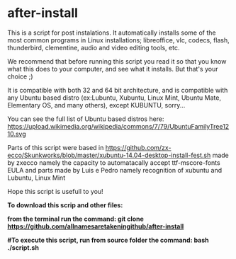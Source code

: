 # after-install
This is a script for post instalations. It automatically installs some of the most common programs in Linux installations; libreoffice, vlc, codecs, flash, thunderbird, clementine, audio and video editing tools, etc.

We recommend that before running this script you read it so that you know what this does to your computer, and see what it installs. But that's your choice ;)                                   

It is compatible with both 32 and 64 bit architecture, and is compatible with any Ubuntu based distro (ex:Lubuntu, Xubuntu, Linux Mint, Ubuntu Mate, Elementary OS, and many others), except KUBUNTU, sorry...

You can see the full list of Ubuntu based distros here: 
https://upload.wikimedia.org/wikipedia/commons/7/79/UbuntuFamilyTree1210.svg
 
Parts of this script were based in  https://github.com/zx-ecco/Skunkworks/blob/master/xubuntu-14.04-desktop-install-fest.sh
made by zxecco namely the capacity to automatacally accept ttf-mscore-fonts EULA and parts made by Luis e Pedro namely recognition of xubuntu and Lubuntu, Linux Mint

Hope this script is usefull to you!

<b>To download this scrip and other files:<b>

from the terminal run the command: git clone https://github.com/allnamesaretakeningithub/after-install

#To execute this script, run from source folder the command:
bash ./script.sh
